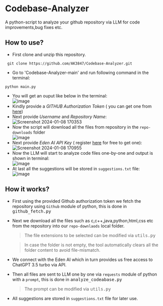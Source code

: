 # Codebase-Analyzer
A python-script to analyze your github repository via LLM for code improvements,bug fixes etc.

## How to use?
- First clone and unzip this repository.
  
```terminal
 git clone https://github.com/AK3847/Codebase-Analyzer.git
```
- Go to 'Codebase-Analyzer-main' and run following command in the terminal:
  
```terminal
python main.py
```
- You will get an ouput like below in the terminal: <br>
  ![image](https://github.com/AK3847/Codebase-Analyzer/assets/94222544/f62d6383-8c5a-4d61-9e08-9dad642f3c0f) <br>
- Kindly provide a _GITHUB Authorization Token_ ( you can get one from <a href="https://github.com/settings/tokens target=__blank">here</a>) <br>
- Next provide _Username_ and _Repository Name_: <br>
![Screenshot 2024-01-08 170353](https://github.com/AK3847/Codebase-Analyzer/assets/94222544/344f521b-15c3-4c08-96c7-ad807ffe412f) <br>
- Now the script will download all the files from repository in the `repo-downloads` folder <br>
  ![image](https://github.com/AK3847/Codebase-Analyzer/assets/94222544/56a675ff-c045-4492-ac4a-9e336a7d08c9) <br>
- Next provide _Eden AI API Key_ ( register <a href="https://app.edenai.run/user/login" target=__blank>here</a> for free to get one): <br>
  ![Screenshot 2024-01-08 170955](https://github.com/AK3847/Codebase-Analyzer/assets/94222544/afb6ca5e-b2df-4f5b-becf-76a333a8e208) <br>
- Now the LLM will start to analyze code files one-by-one and output is shown in terminal: <br>
![image](https://github.com/AK3847/Codebase-Analyzer/assets/94222544/bd5c1ef3-49e8-472a-a1e5-49b1083ea18c) <br>
- At last all the suggestions will be stored in `suggestions.txt` file: <br>
  ![image](https://github.com/AK3847/Codebase-Analyzer/assets/94222544/c2f84f8d-7d89-4cc9-ad1b-07880fc41a43)

## How it works?
- First using the provided Github authorization token we fetch the repository using `Github` module of python, this is done in <kbd>github_fetch.py<kbd>
- Next we download all the files such as c,c++,java,python,html,css etc from the repository into our  `repo-downlaods` local folder.
  > The file extensions to be selected can be modified via <kbd>utils.py</kbd>
  
  > In case the folder is not empty, the tool automatically clears all the folder content to avoid file-mismatch.
- We connect with the Eden AI which in turn provides us free access to ChatGPT 3.5 turbo via API.
- Then all files are sent to LLM one by one via `requests` module of python with a `prompt`, this is done in <kbd>analyze_codeabase.py</kbd>
  > The prompt can be modified via <kbd>utils.py</kbd>
- All suggestions are stored in `suggestions.txt` file for later use.
